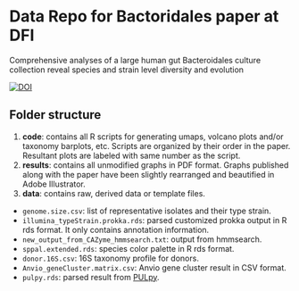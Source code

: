 # Data Repo for Bactoridales paper at DFI
Comprehensive analyses of a large human gut Bacteroidales culture collection reveal species and strain level diversity and evolution

[![DOI](https://zenodo.org/badge/599315752.svg)](https://zenodo.org/badge/latestdoi/599315752)

## Folder structure

1. **code**: contains all R scripts for generating umaps, volcano plots and/or taxonomy barplots, etc. Scripts are organized by their order in the paper. Resultant plots are labeled with same number as the script. 
2. **results**: contains all unmodified graphs in PDF format. Graphs published along with the paper have been slightly rearranged and beautified in Adobe Illustrator.
3. **data**: contains raw, derived data or template files.
- `genome.size.csv`: list of representative isolates and their type strain.
- `illumina_typeStrain.prokka.rds`: parsed customized prokka output in R rds format. It only contains annotation information.
- `new_output_from_CAZyme_hmmsearch.txt`: output from hmmsearch.
- `sppal.extended.rds`: species color palette in R rds format.
- `donor.16S.csv`: 16S taxonomy profile for donors.
- `Anvio_geneCluster.matrix.csv`: Anvio gene cluster result in CSV format. 
- `pulpy.rds`: parsed result from [PULpy](https://github.com/WatsonLab/PULpy).
